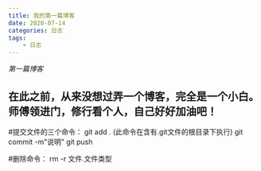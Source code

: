 ```yaml
---
title: 我的第一篇博客
date: 2020-07-14
categories: 日志
tags:
    - 日志
---
```

*第一篇博客*

  在此之前，从来没想过弄一个博客，完全是一个小白。师傅领进门，修行看个人，自己好好加油吧！
------------------------------------------------------------------------------------

#提交文件的三个命令：
         git add . (此命令在含有.git文件的根目录下执行)
         git commit -m"说明"
         git push

#删除命令：
        rm -r 文件.文件类型
